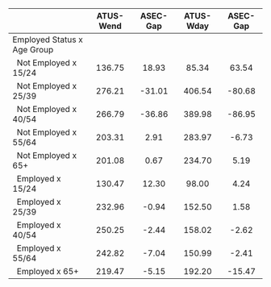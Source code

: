 
|                      |    ATUS-Wend |     ASEC-Gap |    ATUS-Wday |     ASEC-Gap |
| -------------------- | :----------: | :----------: | :----------: | :----------: |
| Employed Status x Age Group |              |              |              |              |
| &nbsp;&nbsp;Not Employed x 15/24 |       136.75 |        18.93 |        85.34 |        63.54 |
| &nbsp;&nbsp;Not Employed x 25/39 |       276.21 |       -31.01 |       406.54 |       -80.68 |
| &nbsp;&nbsp;Not Employed x 40/54 |       266.79 |       -36.86 |       389.98 |       -86.95 |
| &nbsp;&nbsp;Not Employed x 55/64 |       203.31 |         2.91 |       283.97 |        -6.73 |
| &nbsp;&nbsp;Not Employed x 65+ |       201.08 |         0.67 |       234.70 |         5.19 |
| &nbsp;&nbsp;Employed x 15/24 |       130.47 |        12.30 |        98.00 |         4.24 |
| &nbsp;&nbsp;Employed x 25/39 |       232.96 |        -0.94 |       152.50 |         1.58 |
| &nbsp;&nbsp;Employed x 40/54 |       250.25 |        -2.44 |       158.02 |        -2.62 |
| &nbsp;&nbsp;Employed x 55/64 |       242.82 |        -7.04 |       150.99 |        -2.41 |
| &nbsp;&nbsp;Employed x 65+ |       219.47 |        -5.15 |       192.20 |       -15.47 |

